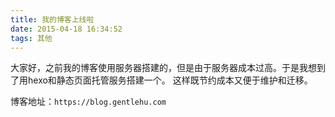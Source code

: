 ```yaml
---
title: 我的博客上线啦
date: 2015-04-18 16:34:52
tags: 其他
---
```

大家好，之前我的博客使用服务器搭建的，但是由于服务器成本过高。于是我想到了用hexo和静态页面托管服务搭建一个。
这样既节约成本又便于维护和迁移。

博客地址：`https://blog.gentlehu.com`

